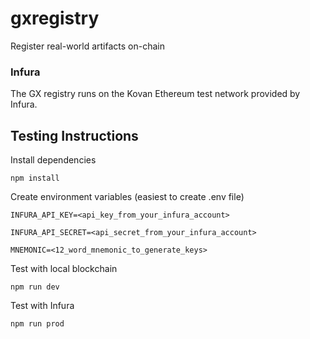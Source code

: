 # gxregistry
Register real-world artifacts on-chain

### Infura
The GX registry runs on the Kovan Ethereum test network provided by Infura.

## Testing Instructions
Install dependencies

`npm install`

Create environment variables (easiest to create .env file)

`INFURA_API_KEY=<api_key_from_your_infura_account>`

`INFURA_API_SECRET=<api_secret_from_your_infura_account>`

`MNEMONIC=<12_word_mnemonic_to_generate_keys>`

Test with local blockchain

`npm run dev`

Test with Infura

`npm run prod`
